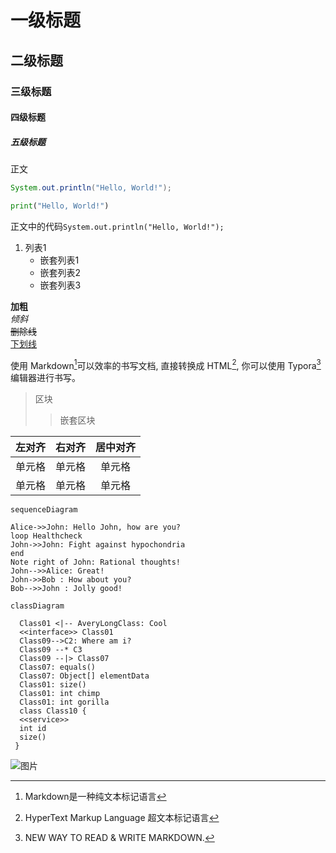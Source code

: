 # 一级标题
## 二级标题
### 三级标题
#### 四级标题
##### 五级标题

正文

```java
System.out.println("Hello, World!");
```

```python
print("Hello, World!")
```

正文中的代码`System.out.println("Hello, World!");`

1. 列表1
   * 嵌套列表1
   + 嵌套列表2
   - 嵌套列表3

**加粗**  
*倾斜*  
~~删除线~~  
<u>下划线</u>  

使用 Markdown[^1]可以效率的书写文档, 直接转换成 HTML[^2], 你可以使用 Typora[^T] 编辑器进行书写。
[^1]:Markdown是一种纯文本标记语言
[^2]:HyperText Markup Language 超文本标记语言
[^T]:NEW WAY TO READ & WRITE MARKDOWN.

> 区块
> > 嵌套区块

| 左对齐 | 右对齐 | 居中对齐 |
| :-----| ----: | :----: |
| 单元格 | 单元格 | 单元格 |
| 单元格 | 单元格 | 单元格 |

```mermaid
sequenceDiagram

Alice->>John: Hello John, how are you?
loop Healthcheck
John->>John: Fight against hypochondria
end
Note right of John: Rational thoughts!
John-->>Alice: Great!
John->>Bob : How about you?
Bob-->>John : Jolly good!
```

```mermaid
classDiagram

  Class01 <|-- AveryLongClass: Cool
  <<interface>> Class01
  Class09-->C2: Where am i?
  Class09 --* C3
  Class09 --|> Class07
  Class07: equals()
  Class07: Object[] elementData
  Class01: size()
  Class01: int chimp
  Class01: int gorilla
  class Class10 {
  <<service>>
  int id
  size()
 }
```
![图片](C:/Users/Lenovo/Desktop/微信图片_20220601164600.png)
